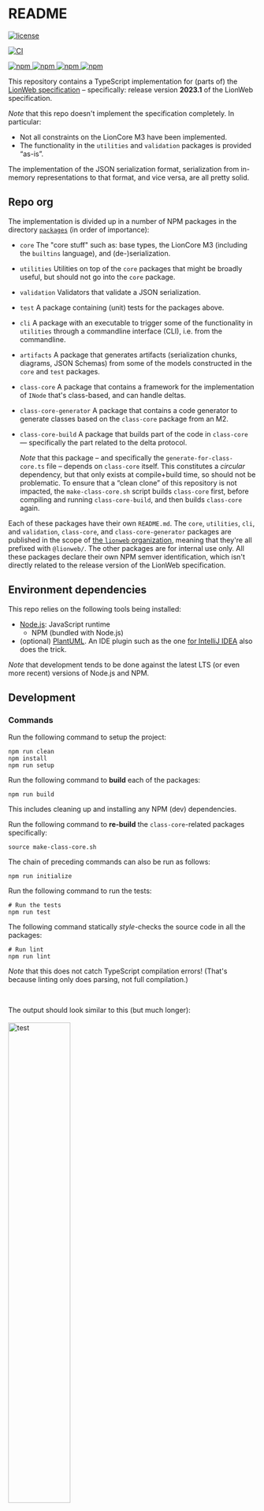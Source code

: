 # README

[![license](https://img.shields.io/badge/License-Apache%202.0-green.svg?style=flat)
](./LICENSE)

[![CI](https://github.com/LionWeb-io/lionweb-typescript/actions/workflows/test.yaml/badge.svg)
](https://github.com/LionWeb-io/lionweb-typescript/actions/workflows/test.yaml)

[![npm](https://img.shields.io/npm/v/%40lionweb%2Fcore?label=%40lionweb%2Fcore)
](https://www.npmjs.com/package/@lionweb/core)
[![npm](https://img.shields.io/npm/v/%40lionweb%2Fcli?label=%40lionweb%2Fcli)
](https://www.npmjs.com/package/@lionweb/cli)
[![npm](https://img.shields.io/npm/v/%40lionweb%2Futilities?label=%40lionweb%2Futilities)
](https://www.npmjs.com/package/@lionweb/utilities)
[![npm](https://img.shields.io/npm/v/%40lionweb%2Fvalidation?label=%40lionweb%2Fvalidation)
](https://www.npmjs.com/package/@lionweb/validation)


This repository contains a TypeScript implementation for (parts of) the [LionWeb specification](https://lionweb-io.github.io/specification/) – specifically: release version **2023.1** of the LionWeb specification.

_Note_ that this repo doesn't implement the specification completely.
In particular:

* Not all constraints on the LionCore M3 have been implemented.
* The functionality in the `utilities` and `validation` packages is provided “as-is”.

The implementation of the JSON serialization format, serialization from in-memory representations to that format, and vice versa, are all pretty solid.


## Repo org

The implementation is divided up in a number of NPM packages in the directory [`packages`](./packages) (in order of importance):

- `core`
  The "core stuff" such as: base types, the LionCore M3 (including the `builtins` language), and (de-)serialization.

- `utilities`
  Utilities on top of the `core` packages that might be broadly useful, but should not go into the `core` package.

- `validation`
  Validators that validate a JSON serialization.

- `test`
  A package containing (unit) tests for the packages above.

- `cli`
  A package with an executable to trigger some of the functionality in `utilities` through a commandline interface (CLI), i.e. from the commandline.

- `artifacts`
  A package that generates artifacts (serialization chunks, diagrams, JSON Schemas) from some of the models constructed in the `core` and `test` packages.

- `class-core`
  A package that contains a framework for the implementation of `INode` that's class-based, and can handle deltas.
- `class-core-generator`
  A package that contains a code generator to generate classes based on the `class-core` package from an M2.

- `class-core-build`
  A package that builds part of the code in `class-core` — specifically the part related to the delta protocol.

  _Note_ that this package – and specifically the `generate-for-class-core.ts` file – depends on `class-core` itself.
  This constitutes a *circular* dependency, but that only exists at compile+build time, so should not be problematic.
  To ensure that a “clean clone” of this repository is not impacted, the `make-class-core.sh` script builds `class-core` first, before compiling and running `class-core-build`, and then builds `class-core` again.

Each of these packages have their own `README.md`.
The `core`, `utilities`, `cli`, and `validation`, `class-core`, and `class-core-generator` packages are published in the scope of [the `lionweb` organization](https://www.npmjs.com/org/lionweb), meaning that they're all prefixed with `@lionweb/`.
The other packages are for internal use only.
All these packages declare their own NPM semver identification, which isn't directly related to the release version of the LionWeb specification.


## Environment dependencies

This repo relies on the following tools being installed:

- [Node.js](https://nodejs.org/): JavaScript runtime
  - NPM (bundled with Node.js)
- (optional) [PlantUML](https://plantuml.com/).
  An IDE plugin such as the one [for IntelliJ IDEA](https://plugins.jetbrains.com/plugin/7017-plantuml-integration) also does the trick.

*Note* that development tends to be done against the latest LTS (or even more recent) versions of Node.js and NPM.


## Development

### Commands

Run the following command to setup the project:

```shell
npm run clean
npm install
npm run setup
```

Run the following command to **build** each of the packages:

```shell
npm run build
```

This includes cleaning up and installing any NPM (dev) dependencies.

Run the following command to **re-build** the `class-core`-related packages specifically:

```shell
source make-class-core.sh
```

The chain of preceding commands can also be run as follows:

```shell
npm run initialize
```

Run the following command to run the tests:

```shell
# Run the tests
npm run test
```

The following command statically _style_-checks the source code in all the packages:

```shell
# Run lint
npm run lint
```

*Note* that this does not catch TypeScript compilation errors!
(That's because linting only does parsing, not full compilation.)

<br />

The output should look similar to this (but much longer):
<br />
<br />
<img src="./documentation/images/test-output.png" alt="test" width="50%"/>


### Updating version numbers

To keep the version numbers of the various packages under `packages/` aligned throughout this repository, you can use the Node.js script [`update-package-versions.js`](./update-package-versions.js).
You execute this script as follows from the repo's root:

```shell
node update-package-versions.js
```

This reads the file [`packages/versions.json`](./packages/versions.json) and updates the `package.json` files of all packages under `packages/` according to it.
This script runs `npm install` afterward to update the `package-lock.json`.
Inspect the resulting diffs to ensure correctness, and don't forget to run `npm install` to update the `package-lock.json` in case you made corrections.


### Releasing/publishing packages

Packages are released to the [npm registry (website)](https://www.npmjs.com/): see the badges at the top of this document.
We'll use the terms “release/releasing” from now on, instead of “publication/publishing” as npm itself does.
We only release the following packages: `core`, `validation`, `utilities`, `cli`, `class-core`, `class-core-generator`.

Releasing a package involves the following steps:

1. Update the version of the package to release in its own `package.json`.
   1. Also update _all references_ to that package in any `package.json` in the other packages.
   2. Ensure that the Changelog section of the package to release has been updated properly and fully.
   3. Run `npm run initialize` to update `package-lock.json` and catch any (potential) problems.
   4. Commit all changes to the `main` branch — if necessary, through a PR.
2. Run the `release` script of the package:
    ```shell
    npm run release
    ```
    This requires access as a member of the `lionweb` organization on the npm registry — check whether you can access [the packages overview page](https://www.npmjs.com/settings/lionweb/packages).
    This step also requires a means of authenticating with npm, e.g. using the Google Authenticator app.
3. Tag the commit from the 1st step as `<package>-<version>`, and push the tag.
4. Update the version of the released package to its next expected _beta_ version, e.g. to `0.7.0-beta.0`.
    1. Run `npm run initialize` to update `package-lock.json` again.
    2. Commit all changes to the `main` branch — if necessary, through a PR.

Note that beta releases are different in a couple of ways:

* Beta releases have versions of the form `<semver>-beta.<beta sequence number>`, e.g.: `0.7.0-beta.0`.
* They are released using the `release-beta` scripts.

Releasing all (releasable) packages at the same time can be done through the top-level `release` script.
If you do that, you can perform the manual steps above all at the same time, which might save time and commits.


#### Future work

Currently, we're not using a tool like [`changesets`](https://www.npmjs.com/package/changeset) – including [its CLI tool](https://www.npmjs.com/package/@changesets/cli) – to manage the versioning and release/publication.
That might change in the (near-)future, based on experience with using `changesets` for the [LionWeb repository implementation](https://github.com/LionWeb-io/lionweb-repository/).


### Code style

All the code in this repository is written in TypeScript, with the following code style conventions:

* Indentation is: **4 spaces**.

* **No semicolons** (`;`s).
    This is slightly controversial, but I (=Meinte Boersma) simply hate semicolons as a statement separator that's virtually always unnecessary.
    The TypeScript compiler simply adds them back in the appropriate places when transpiling to JavaScript.

* Use **"FP-lite"**, meaning using `Array.map` and such functions over more imperative ways to compute results.

We use prettier with parameters defined in `.prettierrc`.
*Note* that currently we don't automatically run `prettier` over the source code.


### Containerized development environment

If you prefer not to install the development dependencies on your machine, you can use our containerized development environment for the LionCore TypeScript project. This environment provides a consistent and isolated development environment that is easy to set up and use. To get started, follow the instructions in our [containerized development environment guide](./documentation/dev-environment.md). However, you can streamline the process by running the following command:

```shell
docker run -it --rm --net host --name working-container -v ${PWD}:/work indamutsa/lionweb-devenv:v1.0.0 /bin/zsh
```

- `docker run`: Initiates a new container.
- `-it`: Enables interactive mode with a pseudo-TTY.
- `--rm`: Removes container after exit.
- `--net host`: Shares the host's network.
- `--name working-container`: Names the container.
- `-v ${PWD}:/work`: Maps host's current directory to `/work` in the container.
- `indamutsa/lionweb-devenv:v1.0.0`: Specifies the Docker image.
- `/bin/zsh`: Starts a Zsh shell inside the container.


## Contributing

We're happy to receive feedback in the form of

* Issues – see the [issue tracker](https://github.com/LionWeb-io/lionweb-typescript/issues).
* Pull Requests.
    We generally prefer to _squash-merge_ PRs, because PRs tend to be a bit of a "wandering journey".
    If all commits in a PR are essentially "atomic" (in a sense that's at the discretion of the repo's maintainers), then we can consider merging by _fast-forwarding_.
* Join the [LionWeb Slack](https://join.slack.com/t/lionweb/shared_invite/zt-1zltq8eqv-QJmtsZA8_oscCrO8HOp3FA)!

